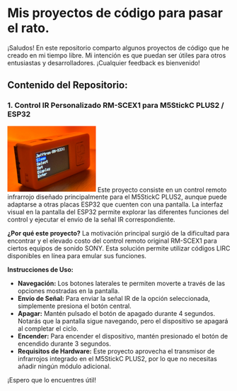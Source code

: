 # Mis proyectos de código para pasar el rato.

¡Saludos! En este repositorio comparto algunos proyectos de código que he creado en mi tiempo libre. Mi intención es que puedan ser útiles para otros entusiastas y desarrolladores. ¡Cualquier feedback es bienvenido!

## Contenido del Repositorio:

### 1. Control IR Personalizado RM-SCEX1 para M5StickC PLUS2 / ESP32
<img src="https://github.com/0ctopvs/Jefftronic/blob/main/IR%20Controller%20RM-SCEX1%20-%20M5StickC%20PLUS2%20ESP3/image.png?raw=true" width="200">
Este proyecto consiste en un control remoto infrarrojo diseñado principalmente para el M5StickC PLUS2, aunque puede adaptarse a otras placas ESP32 que cuenten con una pantalla. La interfaz visual en la pantalla del ESP32 permite explorar las diferentes funciones del control y ejecutar el envío de la señal IR correspondiente.

**¿Por qué este proyecto?** La motivación principal surgió de la dificultad para encontrar y el elevado costo del control remoto original RM-SCEX1 para ciertos equipos de sonido SONY. Esta solución permite utilizar códigos LIRC disponibles en línea para emular sus funciones.

**Instrucciones de Uso:**

* **Navegación:** Los botones laterales te permiten moverte a través de las opciones mostradas en la pantalla.
* **Envío de Señal:** Para enviar la señal IR de la opción seleccionada, simplemente presiona el botón central.
* **Apagar:** Mantén pulsado el botón de apagado durante 4 segundos. Notarás que la pantalla sigue navegando, pero el dispositivo se apagará al completar el ciclo.
* **Encender:** Para encender el dispositivo, mantén presionado el botón de encendido durante 3 segundos.
* **Requisitos de Hardware:** Este proyecto aprovecha el transmisor de infrarrojos integrado en el M5StickC PLUS2, por lo que no necesitas añadir ningún módulo adicional.

¡Espero que lo encuentres útil!

